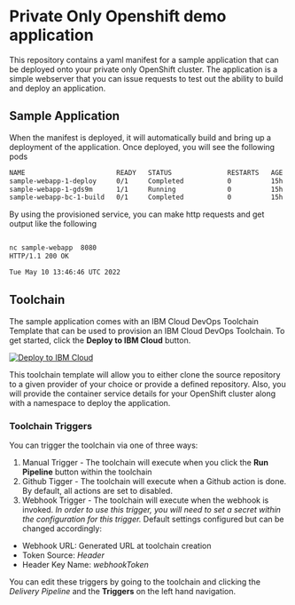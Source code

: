 # Private Only Openshift demo application

This repository contains a yaml manifest for a sample application that can be deployed onto your private only OpenShift cluster.  The application is a simple webserver that you can issue requests to test out the ability to build and deploy an application.  

## Sample Application

When the manifest is deployed, it will automatically build and bring up a deployment of the application.  Once deployed, you will see the following pods

```bash
NAME                       READY   STATUS              RESTARTS   AGE
sample-webapp-1-deploy     0/1     Completed           0          15h
sample-webapp-1-gds9m      1/1     Running             0          15h
sample-webapp-bc-1-build   0/1     Completed           0          15h
```

By using the provisioned service, you can make http requests and get output like the following

```bash

nc sample-webapp  8080
HTTP/1.1 200 OK

Tue May 10 13:46:46 UTC 2022
```

## Toolchain

The sample application comes with an IBM Cloud DevOps Toolchain Template that can be used to provision an IBM Cloud DevOps Toolchain.   To get started, click the **Deploy to IBM Cloud** button.

[![Deploy to IBM Cloud](https://cloud.ibm.com/devops/setup/deploy/button_x2.png)](https://cloud.ibm.com/devops/setup/deploy?repository=https://github.com/slzone/openshift-demo-app.git&env_id=ibm:yp:us-south&pipeline_type=tekton)

This toolchain template will allow you to either clone the source repository to a given provider of your choice or provide a defined repository.  Also, you will provide the container service details for your OpenShift cluster along with a namespace to deploy the application.  

### Toolchain Triggers

You can trigger the toolchain via one of three ways:

1. Manual Trigger - The toolchain will execute when you click the **Run Pipeline** button within the toolchain
2. Github Tigger - The toolchain will execute when a Github action is done.  By default, all actions are set to disabled.
3. Webhook Trigger - The toolchain will execute when the webhook is invoked.  *In order to use this trigger, you will need to set a secret within the configuration for this trigger.*  Default settings configured but can be changed accordingly:
  - Webhook URL: Generated URL at toolchain creation 
  - Token Source: *Header*
  - Header Key Name: *webhookToken*

You can edit these triggers by going to the toolchain and clicking the *Delivery Pipeline* and the **Triggers** on the left hand navigation.
